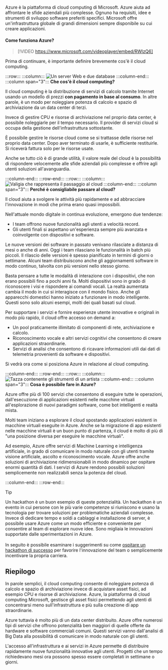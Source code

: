 Azure è la piattaforma di cloud computing di Microsoft. Azure aiuta ad affrontare le sfide aziendali più complesse. Ognuno ha requisiti, idee e strumenti di sviluppo software preferiti specifici. Microsoft offre un'infrastruttura globale di grandi dimensioni sempre disponibile su cui creare applicazioni.

#### <a name="how-does-azure-work"></a>Come funziona Azure?

> [!VIDEO https://www.microsoft.com/videoplayer/embed/RWlzQ6]

Prima di continuare, è importante definire brevemente cos'è il cloud computing.

:::row:::
  :::column:::
    ![Un server Web e due database](../media/2-cloud-computing.png)
  :::column-end:::
    :::column span="3"::: **Che cos'è il cloud computing?**

Il cloud computing è la distribuzione di servizi di calcolo tramite Internet usando un modello di prezzi **con pagamento in base al consumo**. In altre parole, è un modo per noleggiare potenza di calcolo e spazio di archiviazione da un data center di terzi.

Invece di gestire CPU e risorse di archiviazione nel proprio data center, è possibile noleggiarle per il tempo necessario. Il provider di servizi cloud si occupa della gestione dell'infrastruttura sottostante.

È possibile gestire le risorse cloud come se si trattasse delle risorse nel proprio data center. Dopo aver terminato di usarle, è sufficiente restituirle. Si riceverà fattura solo per le risorse usate.

Anche se tutto ciò è di grande utilità, il valore reale del cloud è la possibilità di rispondere velocemente alle sfide aziendali più complesse e offrire agli utenti soluzioni all'avanguardia.

  :::column-end:::
:::row-end:::
:::row:::
  :::column:::
    ![Valigia che rappresenta il passaggio al cloud](../media/2-why-cloud.png)
  :::column-end:::
    :::column span="3"::: **Perché è consigliabile passare al cloud?**

Il cloud aiuta a svolgere le attività più rapidamente e ad abbracciare l'innovazione in modi che prima erano quasi impossibili.

Nell'attuale mondo digitale in continua evoluzione, emergono due tendenze:

* I team offrono nuove funzionalità agli utenti a velocità record.
* Gli utenti finali si aspettano un'esperienza sempre più avanzata e coinvolgente con dispositivi e software.

Le nuove versioni dei software in passato venivano rilasciate a distanza di mesi o anche di anni. Oggi i team rilasciano le funzionalità in batch più piccoli. Il rilascio delle versioni è spesso pianificato in termini di giorni o settimane. Alcuni team distribuiscono anche gli aggiornamenti software in modo continuo, talvolta con più versioni nello stesso giorno.

Basta pensare a tutte le modalità di interazione con i dispositivi, che non erano possibili fino a pochi anni fa. Molti dispositivi sono in grado di riconoscere i visi e rispondere ai comandi vocali. La realtà aumentata cambia il modo in cui si interagisce con il mondo fisico. Anche gli apparecchi domestici hanno iniziato a funzionare in modo intelligente. Questi sono solo alcuni esempi, molti dei quali basati sul cloud.

Per supportare i servizi e fornire esperienze utente innovative e originali in modo più rapido, il cloud offre accesso on demand a:

* Un pool praticamente illimitato di componenti di rete, archiviazione e calcolo.
* Riconoscimento vocale e altri servizi cognitivi che consentono di creare applicazioni straordinarie.
* Servizi di analisi che consentono di ricavare informazioni utili dai dati di telemetria provenienti da software e dispositivi.

Si vedrà ora come si posiziona Azure in relazione al cloud computing.

  :::column-end:::
:::row-end:::
:::row:::
  :::column:::
    ![Tazza contenente gli strumenti di un artista](../media/2-azure.png)
  :::column-end:::
    :::column span="3"::: **Cosa è possibile fare in Azure?**

Azure offre più di 100 servizi che consentono di eseguire tutte le operazioni, dall'esecuzione di applicazioni esistenti nelle macchine virtuali all'esplorazione di nuovi paradigmi software, come bot intelligenti e realtà mista.

Molti team iniziano a esplorare il cloud spostando applicazioni esistenti in macchine virtuali eseguite in Azure. Anche se la migrazione di app esistenti nelle macchine virtuali è un buon punto di partenza, il cloud è molto di più di "una posizione diversa per eseguire le macchine virtuali".

Ad esempio, Azure offre servizi di Machine Learning e intelligenza artificiale, in grado di comunicare in modo naturale con gli utenti tramite visione artificiale, ascolto e riconoscimento vocale. Azure offre anche soluzioni di archiviazione ridimensionabili in modo dinamico per ospitare enormi quantità di dati. I servizi di Azure rendono possibili soluzioni semplicemente non realizzabili senza la potenza del cloud.

  :::column-end:::
:::row-end:::

> [!TIP]
> Un hackathon è un buon esempio di queste potenzialità. Un hackathon è un evento in cui persone con le più varie competenze si riuniscono e usano la tecnologia per trovare soluzioni per problematiche aziendali complesse. Invece di dedicare tempo e soldi a cablaggi e installazione di server, è possibile usare Azure come un modo efficiente e conveniente per consentire al team di esplorare nuove idee. Sono migliaia le innovazioni supportate dalle sperimentazioni in Azure.<br><br>In seguito è possibile esaminare i suggerimenti su come [ospitare un hackathon di successo](https://blogs.msdn.microsoft.com/uk_faculty_connection/2017/06/19/hosting-and-performing-hackathons/?azure-portal=true) per favorire l'innovazione del team o semplicemente incentivare la propria carriera.

## <a name="summary"></a>Riepilogo

In parole semplici, il cloud computing consente di noleggiare potenza di calcolo e spazio di archiviazione invece di acquistare asset fisici, ad esempio CPU e risorse di archiviazione. Azure, la piattaforma di cloud computing Microsoft, gestisce gli asset fisici permettendo agli utenti di concentrarsi meno sull'infrastruttura e più sulla creazione di app straordinarie.

Azure tuttavia è molto più di un data center distribuito. Azure offre numerosi tipi di servizi che offrono potenzialità ben maggiori di quelle offerte da hardware e software commerciali comuni. Questi servizi vanno dall'analisi di Big Data alla possibilità di comunicare in modo naturale con gli utenti.

L'accesso all'infrastruttura e ai servizi in Azure permette di distribuire rapidamente nuove funzionalità innovative agli utenti. Progetti che un tempo richiedevano mesi ora possono spesso essere completati in settimane o giorni.
